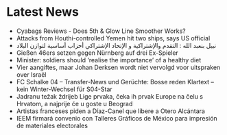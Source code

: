 # Latest News
-  Cyabags Reviews - Does 5th & Glow Line Smoother Works?
-  Attacks from Houthi-controlled Yemen hit two ships, says US official
-  نبيل بنعبد الله : التقدم والإشتراكية و الإتحاد الإشتراكي أحزاب أساسية لتوازن البلاد
-  Gießen 46ers setzen gegen Nürnberg auf drei Ex-Spieler
-  Minister: soldiers should ‘realise the importance’ of a healthy diet
-  Vier aangiftes, maar Johan Derksen wordt niet vervolgd voor uitspraken over Israël
-  FC Schalke 04 – Transfer-News und Gerüchte: Bosse reden Klartext – kein Winter-Wechsel für S04-Star
-  Jadranu težak ždrijeb Lige prvaka, čeka ih prvak Europe na čelu s Hrvatom, a najprije će u goste u Beograd
-  Artistas franceses piden a Díaz-Canel que libere a Otero Alcántara
-  IEEM firmará convenio con Talleres Gráficos de México para impresión de materiales electorales

